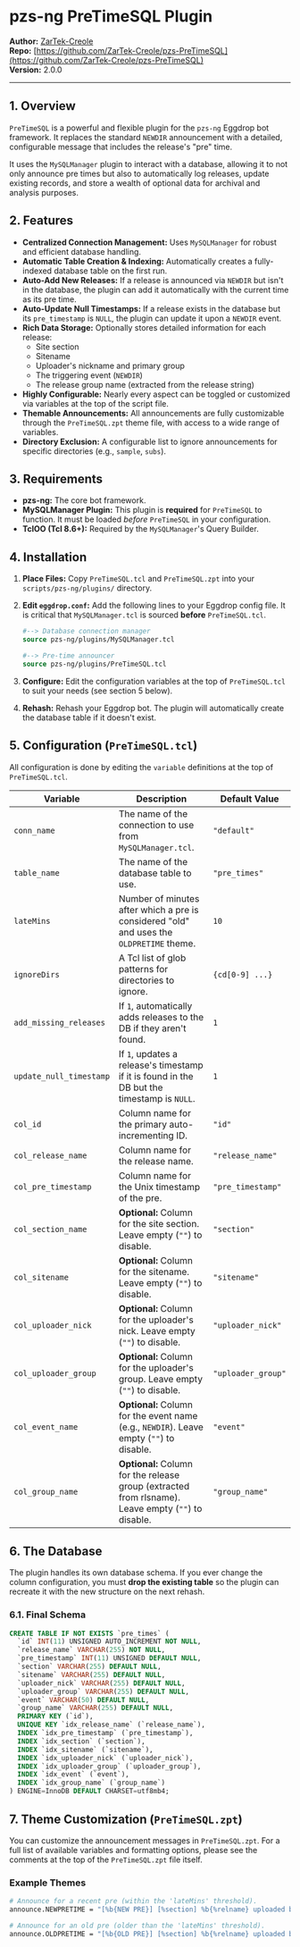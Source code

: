 # pzs-ng PreTimeSQL Plugin

**Author:** [ZarTek-Creole](https://github.com/ZarTek-Creole)  
**Repo:**   [https://github.com/ZarTek-Creole/pzs-PreTimeSQL](https://github.com/ZarTek-Creole/pzs-PreTimeSQL)  
**Version:** 2.0.0

---

## 1. Overview

`PreTimeSQL` is a powerful and flexible plugin for the `pzs-ng` Eggdrop bot framework. It replaces the standard `NEWDIR` announcement with a detailed, configurable message that includes the release's "pre" time.

It uses the `MySQLManager` plugin to interact with a database, allowing it to not only announce pre times but also to automatically log releases, update existing records, and store a wealth of optional data for archival and analysis purposes.

## 2. Features

- **Centralized Connection Management:** Uses `MySQLManager` for robust and efficient database handling.
- **Automatic Table Creation & Indexing:** Automatically creates a fully-indexed database table on the first run.
- **Auto-Add New Releases:** If a release is announced via `NEWDIR` but isn't in the database, the plugin can add it automatically with the current time as its pre time.
- **Auto-Update Null Timestamps:** If a release exists in the database but its `pre_timestamp` is `NULL`, the plugin can update it upon a `NEWDIR` event.
- **Rich Data Storage:** Optionally stores detailed information for each release:
  - Site section
  - Sitename
  - Uploader's nickname and primary group
  - The triggering event (`NEWDIR`)
  - The release group name (extracted from the release string)
- **Highly Configurable:** Nearly every aspect can be toggled or customized via variables at the top of the script file.
- **Themable Announcements:** All announcements are fully customizable through the `PreTimeSQL.zpt` theme file, with access to a wide range of variables.
- **Directory Exclusion:** A configurable list to ignore announcements for specific directories (e.g., `sample`, `subs`).

## 3. Requirements

- **pzs-ng:** The core bot framework.
- **MySQLManager Plugin:** This plugin is **required** for `PreTimeSQL` to function. It must be loaded *before* `PreTimeSQL` in your configuration.
- **TclOO (Tcl 8.6+):** Required by the `MySQLManager`'s Query Builder.

## 4. Installation

1. **Place Files:** Copy `PreTimeSQL.tcl` and `PreTimeSQL.zpt` into your `scripts/pzs-ng/plugins/` directory.
2. **Edit `eggdrop.conf`:** Add the following lines to your Eggdrop config file. It is critical that `MySQLManager.tcl` is sourced **before** `PreTimeSQL.tcl`.

    ```tcl
    #--> Database connection manager
    source pzs-ng/plugins/MySQLManager.tcl

    #--> Pre-time announcer
    source pzs-ng/plugins/PreTimeSQL.tcl
    ```

3. **Configure:** Edit the configuration variables at the top of `PreTimeSQL.tcl` to suit your needs (see section 5 below).
4. **Rehash:** Rehash your Eggdrop bot. The plugin will automatically create the database table if it doesn't exist.

## 5. Configuration (`PreTimeSQL.tcl`)

All configuration is done by editing the `variable` definitions at the top of `PreTimeSQL.tcl`.

| Variable                  | Description                                                                                                   | Default Value      |
| ------------------------- | ------------------------------------------------------------------------------------------------------------- | ------------------ |
| `conn_name`               | The name of the connection to use from `MySQLManager.tcl`.                                                    | `"default"`        |
| `table_name`              | The name of the database table to use.                                                                        | `"pre_times"`      |
| `lateMins`                | Number of minutes after which a pre is considered "old" and uses the `OLDPRETIME` theme.                        | `10`               |
| `ignoreDirs`              | A Tcl list of glob patterns for directories to ignore.                                                        | `{cd[0-9] ...}`    |
| `add_missing_releases`    | If `1`, automatically adds releases to the DB if they aren't found.                                           | `1`                |
| `update_null_timestamp`   | If `1`, updates a release's timestamp if it is found in the DB but the timestamp is `NULL`.                   | `1`                |
| `col_id`                  | Column name for the primary auto-incrementing ID.                                                             | `"id"`             |
| `col_release_name`        | Column name for the release name.                                                                             | `"release_name"`   |
| `col_pre_timestamp`       | Column name for the Unix timestamp of the pre.                                                                | `"pre_timestamp"`  |
| `col_section_name`        | **Optional:** Column for the site section. Leave empty (`""`) to disable.                                     | `"section"`        |
| `col_sitename`            | **Optional:** Column for the sitename. Leave empty (`""`) to disable.                                         | `"sitename"`       |
| `col_uploader_nick`       | **Optional:** Column for the uploader's nick. Leave empty (`""`) to disable.                                  | `"uploader_nick"`  |
| `col_uploader_group`      | **Optional:** Column for the uploader's group. Leave empty (`""`) to disable.                                 | `"uploader_group"` |
| `col_event_name`          | **Optional:** Column for the event name (e.g., `NEWDIR`). Leave empty (`""`) to disable.                        | `"event"`          |
| `col_group_name`          | **Optional:** Column for the release group (extracted from rlsname). Leave empty (`""`) to disable.           | `"group_name"`     |

## 6. The Database

The plugin handles its own database schema. If you ever change the column configuration, you must **drop the existing table** so the plugin can recreate it with the new structure on the next rehash.

### 6.1. Final Schema

```sql
CREATE TABLE IF NOT EXISTS `pre_times` (
  `id` INT(11) UNSIGNED AUTO_INCREMENT NOT NULL,
  `release_name` VARCHAR(255) NOT NULL,
  `pre_timestamp` INT(11) UNSIGNED DEFAULT NULL,
  `section` VARCHAR(255) DEFAULT NULL,
  `sitename` VARCHAR(255) DEFAULT NULL,
  `uploader_nick` VARCHAR(255) DEFAULT NULL,
  `uploader_group` VARCHAR(255) DEFAULT NULL,
  `event` VARCHAR(50) DEFAULT NULL,
  `group_name` VARCHAR(255) DEFAULT NULL,
  PRIMARY KEY (`id`),
  UNIQUE KEY `idx_release_name` (`release_name`),
  INDEX `idx_pre_timestamp` (`pre_timestamp`),
  INDEX `idx_section` (`section`),
  INDEX `idx_sitename` (`sitename`),
  INDEX `idx_uploader_nick` (`uploader_nick`),
  INDEX `idx_uploader_group` (`uploader_group`),
  INDEX `idx_event` (`event`),
  INDEX `idx_group_name` (`group_name`)
) ENGINE=InnoDB DEFAULT CHARSET=utf8mb4;
```

## 7. Theme Customization (`PreTimeSQL.zpt`)

You can customize the announcement messages in `PreTimeSQL.zpt`. For a full list of available variables and formatting options, please see the comments at the top of the `PreTimeSQL.zpt` file itself.

### Example Themes

```tcl
# Announce for a recent pre (within the 'lateMins' threshold).
announce.NEWPRETIME = "[%b{NEW PRE}] [%section] %b{%relname} uploaded by %b{%u_name} (%g_name) %b{%size} @ %b{%speed} (Pre was %preage ago)"

# Announce for an old pre (older than the 'lateMins' threshold).
announce.OLDPRETIME = "[%b{OLD PRE}] [%section] %b{%relname} uploaded by %b{%u_name} (%g_name) (Pre was %preage ago on %predate)"
```
